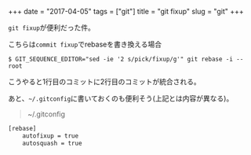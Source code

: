 +++
date = "2017-04-05"
tags = ["git"]
title = "git fixup"
slug = "git"
+++

`git fixup`が便利だった件。

こちらは`commit fixup`でrebaseを書き換える場合

```
$ GIT_SEQUENCE_EDITOR="sed -ie '2 s/pick/fixup/g'" git rebase -i --root
```

こうやると1行目のコミットに2行目のコミットが統合される。

あと、`~/.gitconfig`に書いておくのも便利そう(上記とは内容が異なる)。

> ~/.gitconfig

```bash
[rebase]
    autofixup = true
    autosquash = true
```
	  
